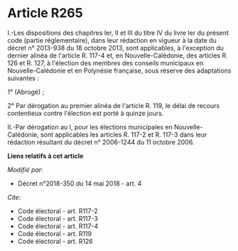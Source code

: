 # Article R265

I.-Les dispositions des chapitres Ier, II et III du titre IV du livre Ier du présent code (partie réglementaire), dans leur
rédaction en vigueur à la date du décret n° 2013-938 du 18 octobre 2013, sont applicables, à l'exception du dernier alinéa de
l'article R. 117-4 et, en Nouvelle-Calédonie, des articles R. 126 et R. 127, à l'élection des membres des conseils municipaux
en Nouvelle-Calédonie et en Polynésie française, sous réserve des adaptations suivantes : 

1° (Abrogé) ; 

2° Par dérogation au premier alinéa de l'article R. 119, le délai de recours contentieux contre l'élection est porté à quinze
jours. 

II.-Par dérogation au I, pour les élections municipales en Nouvelle-Calédonie, sont applicables les articles R. 117-2 et R.
117-3 dans leur rédaction résultant du décret n° 2006-1244 du 11 octobre 2006.

**Liens relatifs à cet article**

_Modifié par_:

  - Décret n°2018-350 du 14 mai 2018 - art. 4

_Cite_:

  - Code électoral - art. R117-2
  - Code électoral - art. R117-3
  - Code électoral - art. R117-4
  - Code électoral - art. R119
  - Code électoral - art. R126

